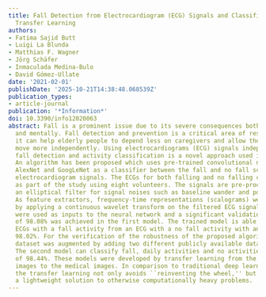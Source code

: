 ```yaml
---
title: Fall Detection from Electrocardiogram (ECG) Signals and Classification by Deep
  Transfer Learning
authors:
- Fatima Sajid Butt
- Luigi La Blunda
- Matthias F. Wagner
- Jörg Schäfer
- Inmaculada Medina-Bulo
- David Gómez-Ullate
date: '2021-02-01'
publishDate: '2025-10-21T14:38:48.068539Z'
publication_types:
- article-journal
publication: '*Information*'
doi: 10.3390/info12020063
abstract: Fall is a prominent issue due to its severe consequences both physically
  and mentally. Fall detection and prevention is a critical area of research because
  it can help elderly people to depend less on caregivers and allow them to live and
  move more independently. Using electrocardiograms (ECG) signals independently for
  fall detection and activity classification is a novel approach used in this paper.
  An algorithm has been proposed which uses pre-trained convolutional neural networks
  AlexNet and GoogLeNet as a classifier between the fall and no fall scenarios using
  electrocardiogram signals. The ECGs for both falling and no falling cases were obtained
  as part of the study using eight volunteers. The signals are pre-processed using
  an elliptical filter for signal noises such as baseline wander and power-line interface.
  As feature extractors, frequency-time representations (scalograms) were obtained
  by applying a continuous wavelet transform on the filtered ECG signals. These scalograms
  were used as inputs to the neural network and a significant validation accuracy
  of 98.08% was achieved in the first model. The trained model is able to distinguish
  ECGs with a fall activity from an ECG with a no fall activity with an accuracy of
  98.02%. For the verification of the robustness of the proposed algorithm, our experimental
  dataset was augmented by adding two different publicly available datasets to it.
  The second model can classify fall, daily activities and no activities with an accuracy
  of 98.44%. These models were developed by transfer learning from the domain of real
  images to the medical images. In comparison to traditional deep learning approaches,
  the transfer learning not only avoids ``reinventing the wheel,'' but also presents
  a lightweight solution to otherwise computationally heavy problems.
---
```

